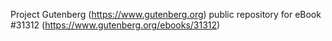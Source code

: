 Project Gutenberg (https://www.gutenberg.org) public repository for eBook #31312 (https://www.gutenberg.org/ebooks/31312)
